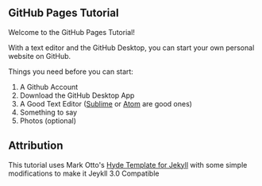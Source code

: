 ## GitHub Pages Tutorial

Welcome to the GitHub Pages Tutorial! 

With a text editor and the GitHub Desktop, you can start your own personal website on GitHub.

Things you need before you can start:

  1) A Github Account
  2) Download the GitHub Desktop App
  3) A Good Text Editor ([Sublime](https://www.sublimetext.com) or [Atom](https://atom.io) are good ones)
  4) Something to say
  5) Photos (optional)

## Attribution
  
This tutorial uses Mark Otto's [Hyde Template for Jekyll](http://hyde.getpoole.com) with some simple modifications to make it Jeykll 3.0 Compatible